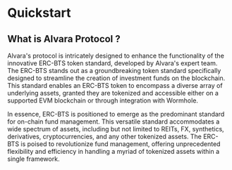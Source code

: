 # Quickstart

## What is Alvara Protocol ?

Alvara's protocol is intricately designed to enhance the functionality of the innovative ERC-BTS token standard, developed by Alvara's expert team. The ERC-BTS stands out as a groundbreaking token standard specifically designed to streamline the creation of investment funds on the blockchain. This standard enables an ERC-BTS token to encompass a diverse array of underlying assets, granted they are tokenized and accessible either on a supported EVM blockchain or through integration with Wormhole.

In essence, ERC-BTS is positioned to emerge as the predominant standard for on-chain fund management. This versatile standard accommodates a wide spectrum of assets, including but not limited to REITs, FX, synthetics, derivatives, cryptocurrencies, and any other tokenized assets. The ERC-BTS is poised to revolutionize fund management, offering unprecedented flexibility and efficiency in handling a myriad of tokenized assets within a single framework.